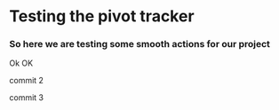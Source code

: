 # Testing the pivot tracker

### So here we are testing some smooth actions for our project

Ok OK

commit 2

commit 3
